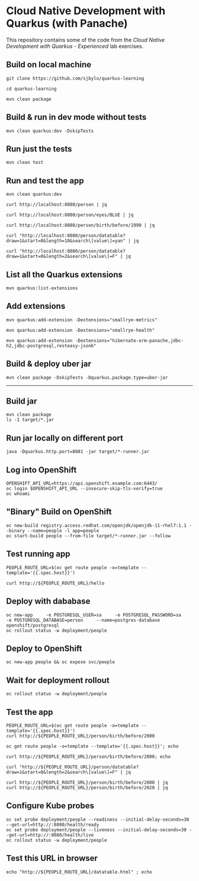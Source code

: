 # Cloud Native Development with Quarkus (with Panache)

This repository contains some of the code from the _Cloud Native Development with Quarkus - Experienced_ lab exercises.

## Build on local machine 

```
git clone https://github.com/sjbylo/quarkus-learning 

cd quarkus-learning

mvn clean package
```

## Build & run in dev mode without tests

```
mvn clean quarkus:dev -DskipTests
```

## Run just the tests

```
mvn clean test
```

## Run and test the app 

```
mvn clean quarkus:dev

curl http://localhost:8080/person | jq

curl http://localhost:8080/person/eyes/BLUE | jq 

curl http://localhost:8080/person/birth/before/1990 | jq

curl "http://localhost:8080/person/datatable?draw=1&start=0&length=10&search\[value\]=yan" | jq

curl "http://localhost:8080/person/datatable?draw=1&start=0&length=2&search\[value\]=F" | jq
```

## List all the Quarkus extensions 

```
mvn quarkus:list-extensions
```

## Add extensions 

```
mvn quarkus:add-extension -Dextensions="smallrye-metrics"

mvn quarkus:add-extension -Dextensions="smallrye-health"

mvn quarkus:add-extension -Dextensions="hibernate-orm-panache,jdbc-h2,jdbc-postgresql,resteasy-jsonb"
```

## Build & deploy uber jar 

```
mvn clean package -DskipTests -Dquarkus.package.type=uber-jar
```


---------
## Build jar 

```
mvn clean package
ls -1 target/*.jar
```

## Run jar locally on different port 

```
java -Dquarkus.http.port=8081 -jar target/*-runner.jar
```

## Log into OpenShift 

```
OPENSHIFT_API_URL=https://api.openshift.example.com:6443/
oc login $OPENSHIFT_API_URL --insecure-skip-tls-verify=true
oc whoami
```

## "Binary" Build on OpenShift 

```
oc new-build registry.access.redhat.com/openjdk/openjdk-11-rhel7:1.1 --binary --name=people -l app=people
oc start-build people --from-file target/*-runner.jar --follow
```

## Test running app

```
PEOPLE_ROUTE_URL=$(oc get route people -o=template --template='{{.spec.host}}')

curl http://${PEOPLE_ROUTE_URL}/hello
```

## Deploy with dababase 

```
oc new-app     -e POSTGRESQL_USER=sa     -e POSTGRESQL_PASSWORD=sa     -e POSTGRESQL_DATABASE=person     --name=postgres-database     openshift/postgresql
oc rollout status -w deployment/people
```

## Deploy to OpenShift

```
oc new-app people && oc expose svc/people
```

## Wait for deployment rollout 

```
oc rollout status -w deployment/people
```

## Test the app

```
PEOPLE_ROUTE_URL=$(oc get route people -o=template --template='{{.spec.host}}')
curl http://${PEOPLE_ROUTE_URL}/person/birth/before/2000

oc get route people -o=template --template='{{.spec.host}}'; echo 

curl http://${PEOPLE_ROUTE_URL}/person/birth/before/2000; echo 

curl "http://${PEOPLE_ROUTE_URL}/person/datatable?draw=1&start=0&length=2&search\[value\]=F" | jq

curl http://${PEOPLE_ROUTE_URL}/person/birth/before/2000 | jq
curl http://${PEOPLE_ROUTE_URL}/person/birth/before/2020 | jq
```

## Configure Kube probes 

```
oc set probe deployment/people --readiness --initial-delay-seconds=30 --get-url=http://:8080/health/ready
oc set probe deployment/people --liveness --initial-delay-seconds=30 --get-url=http://:8080/health/live
oc rollout status -w deployment/people
```

## Test this URL in browser 

```
echo "http://${PEOPLE_ROUTE_URL}/datatable.html" ; echo
```

